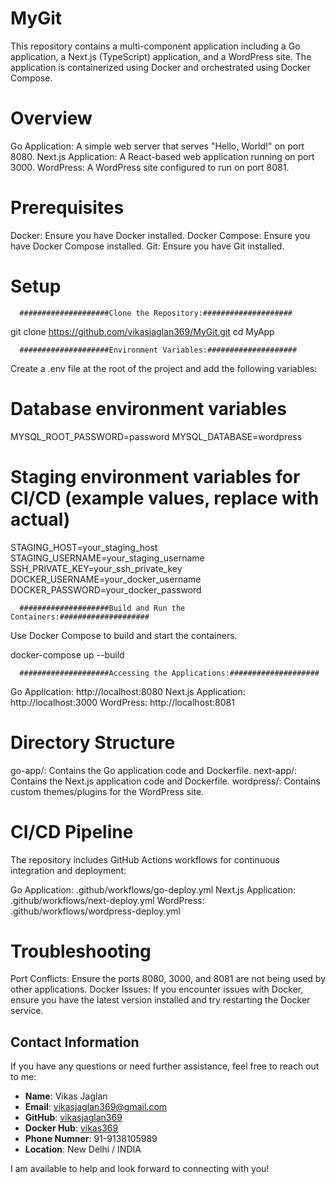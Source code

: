 # MyGit

This repository contains a multi-component application including a Go application, a Next.js (TypeScript) application, and a WordPress site. The application is containerized using Docker and orchestrated using Docker Compose.

# Overview

Go Application: A simple web server that serves "Hello, World!" on port 8080.
Next.js Application: A React-based web application running on port 3000.
WordPress: A WordPress site configured to run on port 8081.

# Prerequisites

Docker: Ensure you have Docker installed. 
Docker Compose: Ensure you have Docker Compose installed. 
Git: Ensure you have Git installed. 

# Setup

      ####################Clone the Repository:####################

git clone https://github.com/vikasjaglan369/MyGit.git
cd MyApp

      ####################Environment Variables:####################

Create a .env file at the root of the project and add the following variables:

# Database environment variables
MYSQL_ROOT_PASSWORD=password
MYSQL_DATABASE=wordpress

# Staging environment variables for CI/CD (example values, replace with actual)
STAGING_HOST=your_staging_host
STAGING_USERNAME=your_staging_username
SSH_PRIVATE_KEY=your_ssh_private_key
DOCKER_USERNAME=your_docker_username
DOCKER_PASSWORD=your_docker_password

      ####################Build and Run the Containers:####################

Use Docker Compose to build and start the containers.

docker-compose up --build

      ####################Accessing the Applications:####################

Go Application: http://localhost:8080
Next.js Application: http://localhost:3000
WordPress: http://localhost:8081


# Directory Structure

go-app/: Contains the Go application code and Dockerfile.
next-app/: Contains the Next.js application code and Dockerfile.
wordpress/: Contains custom themes/plugins for the WordPress site.


# CI/CD Pipeline

The repository includes GitHub Actions workflows for continuous integration and deployment:

Go Application: .github/workflows/go-deploy.yml
Next.js Application: .github/workflows/next-deploy.yml
WordPress: .github/workflows/wordpress-deploy.yml

# Troubleshooting

Port Conflicts: Ensure the ports 8080, 3000, and 8081 are not being used by other applications.
Docker Issues: If you encounter issues with Docker, ensure you have the latest version installed and try restarting the Docker service.

## Contact Information

If you have any questions or need further assistance, feel free to reach out to me:

- **Name**: Vikas Jaglan
- **Email**: vikasjaglan369@gmail.com
- **GitHub**: [vikasjaglan369](https://github.com/vikasjaglan369)
- **Docker Hub**: [vikas369](https://hub.docker.com/u/vikas369)
- **Phone Numner**: 91-9138105989
- **Location**: New Delhi / INDIA

I am available to help and look forward to connecting with you!

